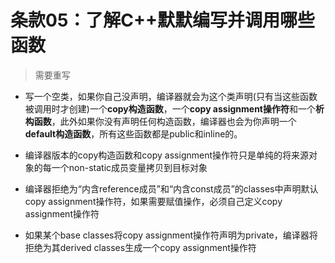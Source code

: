 # 条款05：了解C++默默编写并调用哪些函数

> 需要重写

- 写一个空类，如果你自己没声明，编译器就会为这个类声明(只有当这些函数被调用时才创建)一个**copy构造函数**，一个**copy assignment操作符**和一个**析构函数**，此外如果你没有声明任何构造函数，编译器也会为你声明一个**default构造函数**，所有这些函数都是public和inline的。

- 编译器版本的copy构造函数和copy assignment操作符只是单纯的将来源对象的每一个non-static成员变量拷贝到目标对象

- 编译器拒绝为“内含reference成员”和“内含const成员”的classes中声明默认copy assignment操作符，如果需要赋值操作，必须自己定义copy assignment操作符

- 如果某个base classes将copy assignment操作符声明为private，编译器将拒绝为其derived classes生成一个copy assignment操作符
